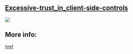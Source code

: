 ## [Excessive-trust_in_client-side-controls](https://portswigger.net/web-security/logic-flaws/examples/lab-logic-flaws-excessive-trust-in-client-side-controls)

![](https://github.com/nu11secur1ty/PortSwigger-Web-Security-Academy/blob/main/Business-logic-vulnerabilities/Excessive-trust_in_client-side-controls/Docs/Screenshot%202022-06-02%20123958.png)

## More info:
[href](https://www.nu11secur1ty.com/2022/06/portswigger-lab-excessive-trustinclient.html)
